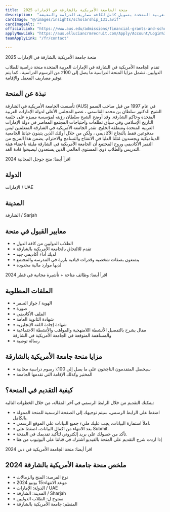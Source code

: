 ```yaml
---
title:  منحة الجامعة الأمريكية بالشارقة في الإمارات 2025 
description:  "فرصة ذهبية للحصول علي منحة الجامعة الأمريكية بالشارقة في الإمارات العربية المتحدة بتمويل كامل لكافة مصاريف الدراسة والمعيشة." 
cardImage: "@/images/insights/scholarship_131.avif" 
cardImageAlt: "" 
officialLink: "https://www.aus.edu/admissions/financial-grants-and-scholarships#bachelor-s--grants-and-scholarships" 
applyNowLink: "https://aus.elluciancrmrecruit.com/Apply/Account/Login%3FReturnUrl=%2fApply" 
teamApplyLink: "/fr/contact"

---
```


منحة جامعة الأمريكية بالشارقة في الإمارات 2025

تقدم الجامعة الأمريكية في الشارقة في الإمارات العربية المتحدة منحة دراسية للطلاب الدوليين. تشمل مزايا المنحة الدراسية ما يصل إلى 100٪ من الرسوم الدراسية ، كما يتم توفير مصاريف المعمل والإقامة.

## نبذة عن المنحة

تأسست الجامعة الأمريكية في الشارقة (AUS) في عام 1997 من قبل صاحب السمو الشيخ الدكتور سلطان بن محمد القاسمي ، عضو المجلس الأعلى لدولة الإمارات العربية المتحدة وحاكم الشارقة. وقد أوضح الشيخ سلطان رؤيته لمؤسسة مميزة على خلفية التاريخ الإسلامي وفي سياق تطلعات واحتياجات المجتمع المعاصر في دولة الإمارات العربية المتحدة ومنطقة الخليج. تقدر الجامعة الأمريكية في الشارقة المتعلمين ليس مدفوعين فقط بالنجاح الأكاديمي ، ولكن من خلال أولئك الذين يتبنون حياتنا الجامعية الديناميكية ويجسدون مُثلنا العليا في الانفتاح والتسامح والاحترام. يضمن هذا المزيج من التميز الأكاديمي وروح المجتمع أن الجامعة الأمريكية في الشارقة مليئة بأعضاء هيئة التدريس والطلاب ذوي المستوى العالمي الذين يستعدون ليصبحوا قادة الغد.

اقرأ أيضا: منح جوجل المجانية 2024

## الدولة

الإمارات / UAE

## المدينة

الشارقة / Sarjah

## معايير القبول في منحة

- • الطلاب الدوليين من كافة الدول
- • تقدم للالتحاق بالجامعة الأمريكية بالشارقة
- • لديك أداء أكاديمي جيد
- • يتمتعون بصفات شخصية وقدرات قيادية بارزة في المدرسة والمجتمع
- • لديها موارد مالية محدودة

اقرأ أيضا: وظائف متاحة + تأشيرة مجانية في قطر 2024

## الملفات المطلوبة

- • الهوية / جواز السفر
- • صورة
- • الملف الأكاديمي
- • شهادة الثانوية العامة
- • شهادة إجادة اللغة الإنجليزية
- • مقال يشرح بالتفصيل الأنشطة اللامنهجية والمواهب والأنشطة الاجتماعية والمساهمة المتوقعة في الجامعة الأمريكية في الشارقة
- • رسالة توصية

## مزايا منحة جامعة الأمريكية بالشارقة

- • سيحصل المتقدمون الناجحون على ما يصل إلى 100٪ رسوم دراسية مجانية
- • المختبر وكذلك الإقامة التي تقدمها الجامعة

## كيفية التقديم في المنحة؟

يمكنك التقديم من خلال الرابط الرسمي في آخر المقالة، من خلال الخطوات التالية:

- • اضغط علي الرابط الرسمي، سيتم توجيهك إلي الصفحة الرسمية للمنحة الممولة بالكامل.
- • املأ استمارة البيانات، يجب عليك مليء جميع البيانات علي الموقع الرسمي.
- • بعد الانتهاء من اكمال البيانات، اضغط علي Submit.
- • تأكد من حصولك علي بريد إلكتروني لتأكيد تقديمك في المنحة.
- • إذا اردت شرح التقديم علي المنحة بالفيديو اشترك في قناتنا علي اليوتيوب من هنا

اقرأ أيضا: منحة الجامعة الأمريكية في دبي 2024

## ملخص منحة جامعة الأمريكية بالشارقة 2024

- • نوع الفرصة: المنح والزمالات
- • موعد الانتهاء:15 يونيو 2024
- • الدولة: الإمارات / UAE
- • المدينة: الشارقة / Sharjah
- • مفتوح ل: الطلاب الدوليين
- • المنظم: جامعة الأمريكية بالشارقة


